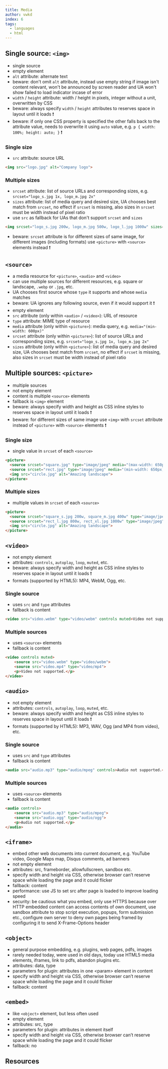 ```yaml
---
title: Media
author: vwkd
index: 6
tags:
  - languages
  - html
---
```


## Single source: `<img>`

- single source
- empty element
- `alt` attribute: alternate text
- beware: don't omit `alt` attribute, instead use empty string if image isn't content relevant, won't be announced by screen reader and UA won't show failed to load indicator incase of error 
- `width` / `height` attribute: width / height in pixels, integer without a unit, overwritten by CSS
- beware: always specify `width` / `height` attributes to reserves space in layout until it loads ❗️
- beware: if only one CSS property is specified the other falls back to the attribute value, needs to overwrite it using `auto` value, e.g. `p { width: 100%; height: auto; }` ❗️

### Single size

- `src` attribute: source URL

```html
<img src="logo.jpg" alt="Company logo">
```

### Multiple sizes

- `srcset` attribute: list of source URLs and corresponding sizes, e.g. `srcset="logo_s.jpg 1x, logo_m.jpg 2x"`
- `sizes` attribute: list of media query and desired size, UA chooses best match from `srcset`, no effect if `srcset` is missing, also sizes in `srcset` must be width instead of pixel ratio
- use `src` as fallback for UAs that don't support `srcset` and `sizes`

```html
<img srcset="logo_s.jpg 200w, logo_m.jpg 500w, logo_l.jpg 1000w" sizes="(max-width: 600px) 200px, 50vw" alt="Company logo" src="logo_s.jpg">
```

- beware: `srcset` attribute is for different sizes of same image, for different images (including formats) use `<picture>` with `<source>` elements instead ❗️



## `<source>`

- a media resource for `<picture>`, `<audio>` and `<video>`
- can use multiple sources for different resources, e.g. square or landscape, `.webp` or `.jpg`, etc.
- UA chooses first source whose `type` it supports and whose `media` matches
- beware: UA ignores any following source, even if it would support it ❗️
- empty element
- `src` attribute (only within `<audio>` / `<video>`): URL of resource
- `type` attribute: MIME type of resource
- `media` attribute (only within `<picture>`): media query, e.g. `media="(min-width: 600px)"`
- `srcset` attribute (only within `<picture>`): list of source URLs and corresponding sizes, e.g. `srcset="logo_s.jpg 1x, logo_m.jpg 2x"`
- `sizes` attribute (only within `<picture>`): list of media query and desired size, UA chooses best match from `srcset`, no effect if `srcset` is missing, also sizes in `srcset` must be width instead of pixel ratio



## Multiple sources: `<picture>`

- multiple sources
- not empty element
- content is multiple `<source>` elements
- fallback is `<img>` element
- beware: always specify width and height as CSS inline styles to reserves space in layout until it loads ❗️
- beware: for different sizes of same image use `<img>` with `srcset` attribute instead of `<picture>` with `<source>` elements ❗️

### Single size

- single value in `srcset` of each `<source>`

```html
<picture>
  <source srcset="square.jpg" type="image/jpeg" media="(max-width: 650px)">
  <source srcset="rect.jpg" type="image/jpeg" media="(min-width: 650px)">
  <img src="circle.jpg" alt="Amazing landscape">
</picture>
```

### Multiple sizes

- multiple values in `srcset` of each `<source>`

```html
<picture>
  <source srcset="square_s.jpg 200w, square_m.jpg 400w" type="image/jpeg" media="(max-width: 650px)">
  <source srcset="rect_l.jpg 800w, rect_xl.jpg 1000w" type="image/jpeg" media="(min-width: 650px)">
  <img src="circle.jpg" alt="Amazing landscape">
</picture>
```



## `<video>`

- not empty element
- attributes: `controls`, `autoplay`, `loop`, `muted`, etc.
- beware: always specify width and height as CSS inline styles to reserves space in layout until it loads ❗️
- formats (supported by HTML5): MP4, WebM, Ogg, etc.

### Single source

- uses `src` and `type` attributes
- fallback is content

```html
<video src="video.webm" type="video/webm" controls muted>Video not supported.</video>
```

### Multiple sources

- uses `<source>` elements
- fallback is content

```html
<video controls muted>
    <source src="video.webm" type="video/webm">
    <source src="video.mp4" type="video/mp4">
    <p>Video not supported.</p>
</video>
```



## `<audio>`

- not empty element
- attributes: `controls`, `autoplay`, `loop`, `muted`, etc.
- beware: always specify width and height as CSS inline styles to reserves space in layout until it loads ❗️
- formats (supported by HTML5): MP3, WAV, Ogg (and MP4 from video), etc.

### Single source

- uses `src` and `type` attributes
- fallback is content

```html
<audio src="audio.mp3" type="audio/mpeg" controls>Audio not supported.</audio>
```

### Multiple sources

- uses `<source>` elements
- fallback is content

```html
<audio controls>
    <source src="audio.mp3" type="audio/mpeg">
    <source src="audio.ogg" type="audio/ogg">
    <p>Audio not supported.</p>
</audio>
```



## `<iframe>`

- embed other web documents into current document, e.g. YouTube video, Google Maps map, Disqus comments, ad banners
- not empty element
- attributes: src, frameborder, allowfullscreen, sandbox etc.
- specify width and height via CSS, otherwise browser can’t reserve space while loading the page and it could flicker
- fallback: content
- performance: use JS to set src after page is loaded to improve loading speed
- security: be cautious what you embed, only use HTTPS because over HTTP embedded content can access contents of own document, use sandbox attribute to stop script execution, popups, form submission etc., configure own server to deny own pages being framed by configuring it to send X-Frame-Options header



## `<object>`

- general purpose embedding, e.g. plugins, web pages, pdfs, images
- rarely needed today, were used in old days, today use HTML5 media elements, iframes, link to pdfs, abandon plugins etc.
- attributes: data, type
- parameters for plugin: attributes in one \<param\> element in content
- specify width and height via CSS, otherwise browser can’t reserve space while loading the page and it could flicker
- fallback: content



## `<embed>`

- like `<object>` element, but less often used
- empty element
- attributes: src, type
- parameters for plugin: attributes in element itself
- specify width and height via CSS, otherwise browser can’t reserve space while loading the page and it could flicker
- fallback: no



## Resources